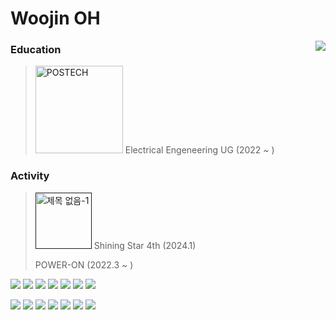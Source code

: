 # Woojin OH 
<a href="https://github.com/anuraghazra/github-readme-stats">
  <img align="right" src="https://github-readme-stats.vercel.app/api/top-langs/?username=owjxyz&layout=compact" />
</a>

### Education
> [<img width="140" alt="POSTECH" src="https://github.com/owjxyz/owjxyz/assets/89694988/7f185b88-cfbd-4b88-8e5e-9f2d4565268d">](https://www.postech.ac.kr)
> Electrical Engeneering UG (2022 ~ )

### Activity
> [<img width="90" alt="제목 없음-1" src="https://github.com/owjxyz/owjxyz/assets/89694988/370e35f7-ff28-41eb-821f-6ac40f5af5a2">]()
> Shining Star 4th (2024.1)
>
> POWER-ON (2022.3 ~ )

<a href=""><img src="https://img.shields.io/badge/C++-00599C?style=badge&logo=cplusplus&logoColor=white"/></a> <a href=""><img src="https://img.shields.io/badge/Python-3776AB?style=badge&logo=python&logoColor=white"/></a> <a href=""><img src="https://img.shields.io/badge/Jupyter-F37626?style=badge&logo=jupyter&logoColor=white"/></a> <a href=""><img src="https://img.shields.io/badge/Docker-2496ED?style=badge&logo=docker&logoColor=white"/></a> <a href=""><img src="https://img.shields.io/badge/HTML5-E34F26?style=badge&logo=html5&logoColor=white"/></a> <a href=""><img src="https://img.shields.io/badge/CSS3-1572B6?style=badge&logo=css3&logoColor=white"/></a> <a href=""><img src="https://img.shields.io/badge/JavaScript-ffd200?style=badge&logo=javascript&logoColor=white"/></a>

<img src="https://img.shields.io/badge/VSCode-007ACC?style=badge&logo=visualstudiocode&logoColor=white"/> <img src="https://img.shields.io/badge/Obsidian-7C3AED?style=badge&logo=obsidian&logoColor=white"/> <img src="https://img.shields.io/badge/Fusion-orange?style=badge&logo=autodesk&logoColor=white"/> <img src="https://img.shields.io/badge/LTspice-900028?style=badge&logo=ltspice&logoColor=white"/> <img src="https://img.shields.io/badge/Github-181717?style=badge&logo=github&logoColor=white"/> <img src="https://img.shields.io/badge/Photoshop-30a8ff?style=badge&logo=adobephotoshop&logoColor=001e36"/> <img src="https://img.shields.io/badge/Github-181717?style=badge&logo=github&logoColor=white"/> 
